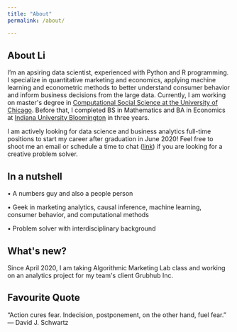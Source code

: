 ```yaml
---
title: "About"
permalink: /about/

---
```


## About Li

I’m an apsiring data scientist, experienced with Python and R programming. I specialize in quantitative marketing and economics, applying machine learning and econometric methods to better understand consumer behavior and inform business decisions from the large data. Currently, I am working on master's degree in [Computational Social Science  at the University of Chicago](https://macss.uchicago.edu/). Before that, I completed BS in Mathematics and BA in Economics at [Indiana University Bloomington](https://www.indiana.edu/) in three years.

I am actively looking for data science and business analytics full-time positions to start my career after graduation in June 2020! Feel free to shoot me an email or schedule a time to chat ([link](https://calendly.com/lliu95877
)) if you are looking for a creative problem solver.



## In a nutshell

• A numbers guy and also a people person

• Geek in marketing analytics, causal inference, machine learning, consumer behavior, and computational methods

• Problem solver with interdisciplinary background

## What's new?

Since April 2020, I am taking Algorithmic Marketing Lab class and working on an analytics project for my team's client Grubhub Inc.

## Favourite Quote

“Action cures fear. Indecision, postponement, on the other hand, fuel fear.” — David J. Schwartz



